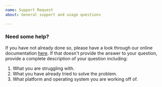 ```yaml
---
name: Support Request
about: General support and usage questions

---
```


### Need some help?

If you have not already done so, please have a look through our online 
documentation [here](mwvgroup.github.io/pwv_kpno). If that doesn't provide the
answer to your question, provide a complete description of your question 
including:

1. What you are struggling with.
2. What you have already tried to solve the problem.
3. What platform and operating system you are working off of.
